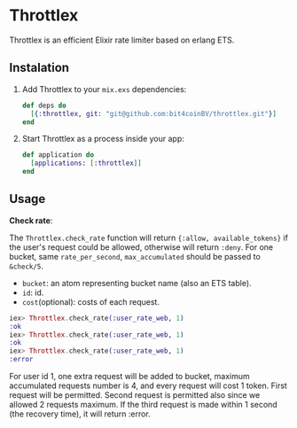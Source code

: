 # Throttlex

Throttlex is an efficient Elixir rate limiter based on erlang ETS.

## Instalation
1. Add Throttlex to your `mix.exs` dependencies:

    ```elixir
    def deps do
      [{:throttlex, git: "git@github.com:bit4coinBV/throttlex.git"}]
    end
    ```

2.  Start Throttlex as a process inside your app:

    ```elixir
    def application do
      [applications: [:throttlex]]
    end
    ```

## Usage

**Check rate**:

The `Throttlex.check_rate` function will return `{:allow, available_tokens}` if the user's request could be allowed, otherwise will return `:deny`. For one bucket,
same `rate_per_second`, `max_accumulated` should be passed to `&check/5`.

 - `bucket`: an atom representing bucket name (also an ETS table).
 - `id`: id.
 - `cost`(optional): costs of each request.


```elixir
iex> Throttlex.check_rate(:user_rate_web, 1)
:ok
iex> Throttlex.check_rate(:user_rate_web, 1)
:ok
iex> Throttlex.check_rate(:user_rate_web, 1)
:error
```

For user id 1, one extra request will be added to bucket, maximum accumulated requests number
is 4, and every request will cost 1 token. First request will be permitted.
Second request is permitted also since we allowed 2 requests maximum.
If the third request is made within 1 second (the recovery time), it will return :error.
